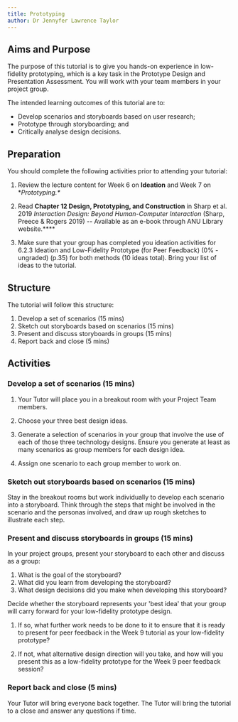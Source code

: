 ```yaml
---
title: Prototyping
author: Dr Jennyfer Lawrence Taylor
---
```


## Aims and Purpose

The purpose of this tutorial is to give you hands-on experience in
low-fidelity prototyping, which is a key task in the Prototype Design
and Presentation Assessment. You will work with your team members in
your project group.

The intended learning outcomes of this tutorial are to:

- Develop scenarios and storyboards based on user research;
- Prototype through storyboarding; and
- Critically analyse design decisions.

## Preparation

You should complete the following activities prior to attending your
tutorial:

1.  Review the lecture content for Week 6 on **Ideation** and Week 7 on
    **Prototyping.\**

2.  Read **Chapter 12 Design, Prototyping, and Construction** in Sharp
    et al. 2019 *Interaction Design: Beyond Human-Computer Interaction*
    (Sharp, Preece & Rogers 2019) -- Available as an e-book through ANU
    Library website.**\**

3.  Make sure that your group has completed you ideation activities for
    6.2.3 Ideation and Low-Fidelity Prototype (for Peer Feedback) (0% -
    ungraded) (p.35) for both methods (10 ideas total). Bring your list
    of ideas to the tutorial.

## Structure

The tutorial will follow this structure:

1.  Develop a set of scenarios (15 mins)
2.  Sketch out storyboards based on scenarios (15 mins)
3.  Present and discuss storyboards in groups (15 mins)
4.  Report back and close (5 mins)

## Activities

### Develop a set of scenarios (15 mins)

1.  Your Tutor will place you in a breakout room with your Project
    Team members.

2.  Choose your three best design ideas.

3.  Generate a selection of scenarios in your group that involve the
    use of each of those three technology designs. Ensure you
    generate at least as many scenarios as group members for each
    design idea.

4.  Assign one scenario to each group member to work on.

### Sketch out storyboards based on scenarios (15 mins)

Stay in the breakout rooms but work individually to develop each
scenario into a storyboard. Think through the steps that might
be involved in the scenario and the personas involved, and draw
up rough sketches to illustrate each step.

### Present and discuss storyboards in groups (15 mins)

In your project groups, present your storyboard to each other
and discuss as a group:

1. What is the goal of the storyboard?
2. What did you learn from developing the storyboard?
3. What design decisions did you make when developing this storyboard?

Decide whether the storyboard represents your 'best idea' that
your group will carry forward for your low-fidelity prototype
design.

1.  If so, what further work needs to be done to it to ensure
    that it is ready to present for peer feedback in the Week 9
    tutorial as your low-fidelity prototype?

2.  If not, what alternative design direction will you take, and
    how will you present this as a low-fidelity prototype for
    the Week 9 peer feedback session?

### Report back and close (5 mins)

Your Tutor will bring everyone back together.
The Tutor will bring the tutorial to a close and answer any questions if time.
